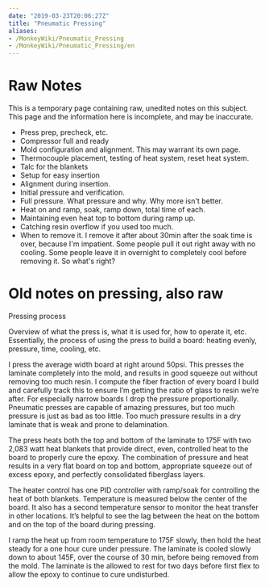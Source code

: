 ```yaml
---
date: "2019-03-23T20:06:27Z"
title: "Pneumatic Pressing"
aliases:
- /MonkeyWiki/Pneumatic_Pressing
- /MonkeyWiki/Pneumatic_Pressing/en
---
```

# Raw Notes
This is a temporary page containing raw, unedited notes on this subject. This page and the information here is incomplete, and may be inaccurate. 

- Press prep, precheck, etc.
- Compressor full and ready
- Mold configuration and alignment. This may warrant its own page.
- Thermocouple placement, testing of heat system, reset heat system.
- Talc for the blankets
- Setup for easy insertion
- Alignment during insertion.
- Initial pressure and verification.
- Full pressure. What pressure and why. Why more isn't better.
- Heat on and ramp, soak, ramp down, total time of each.
- Maintaining even heat top to bottom during ramp up.
- Catching resin overflow if you used too much.
- When to remove it. I remove it after about 30min after the soak time is over, because I'm impatient. Some people pull it out right away with no cooling. Some people leave it in overnight to completely cool before removing it. So what's right?

# Old notes on pressing, also raw

Pressing process

Overview of what the press is, what it is used for, how to operate it, etc. Essentially, the process of using the press to build a board: heating evenly, pressure, time, cooling, etc.

I press the average width board at right around 50psi. This presses the laminate completely into the mold, and results in good squeeze out without removing too much resin. I compute the fiber fraction of every board I build and carefully track this to ensure I’m getting the ratio of glass to resin we’re after. For especially narrow boards I drop the pressure proportionally. Pneumatic presses are capable of amazing pressures, but too much pressure is just as bad as too little. Too much pressure results in a dry laminate that is weak and prone to delamination.

The press heats both the top and bottom of the laminate to 175F with two 2,083 watt heat blankets that provide direct, even, controlled heat to the board to properly cure the epoxy. The combination of pressure and heat results in a very flat board on top and bottom, appropriate squeeze out of excess epoxy, and perfectly consolidated fiberglass layers.

The heater control has one PID controller with ramp/soak for controlling the heat of both blankets. Temperature is measured below the center of the board. It also has a second temperature sensor to monitor the heat transfer in other locations. It’s helpful to see the lag between the heat on the bottom and on the top of the board during pressing.

I ramp the heat up from room temperature to 175F slowly, then hold the heat steady for a one hour cure under pressure. The laminate is cooled slowly down to about 145F, over the course of 30 min, before being removed from the mold. The laminate is the allowed to rest for two days before first flex to allow the epoxy to continue to cure undisturbed.




